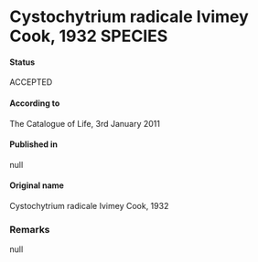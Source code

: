 Cystochytrium radicale Ivimey Cook, 1932 SPECIES
=======

#### Status
ACCEPTED

#### According to
The Catalogue of Life, 3rd January 2011

#### Published in
null

#### Original name
Cystochytrium radicale Ivimey Cook, 1932

### Remarks
null